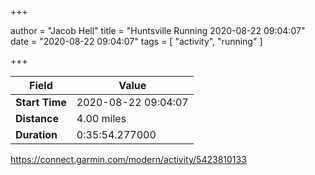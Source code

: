 +++

author = "Jacob Hell"
title = "Huntsville Running 2020-08-22 09:04:07"
date = "2020-08-22 09:04:07"
tags = [
    "activity", "running"
]

+++

<!--more-->

|Field  |Value  |
|--- | --- |
|**Start Time**|2020-08-22 09:04:07|
|**Distance**|4.00 miles|
|**Duration**|0:35:54.277000|

https://connect.garmin.com/modern/activity/5423810133